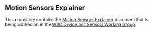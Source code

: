 ## Motion Sensors Explainer

This repository contains the
[Motion Sensors Explainer](https://w3c.github.com/motion-sensors/)
document that is being worked on in the
[W3C Device and Sensors Working Group](http://www.w3.org/2009/dap/).
